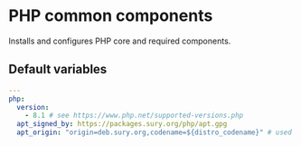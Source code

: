 # PHP common components

Installs and configures PHP core and required components.

<!--TOC-->
<!--ENDTOC-->

<!--ROLEVARS-->
## Default variables
```yaml
---
php:
  version:
    - 8.1 # see https://www.php.net/supported-versions.php
  apt_signed_by: https://packages.sury.org/php/apt.gpg
  apt_origin: "origin=deb.sury.org,codename=${distro_codename}" # used by apt_unattended_upgrades

```

<!--ENDROLEVARS-->
